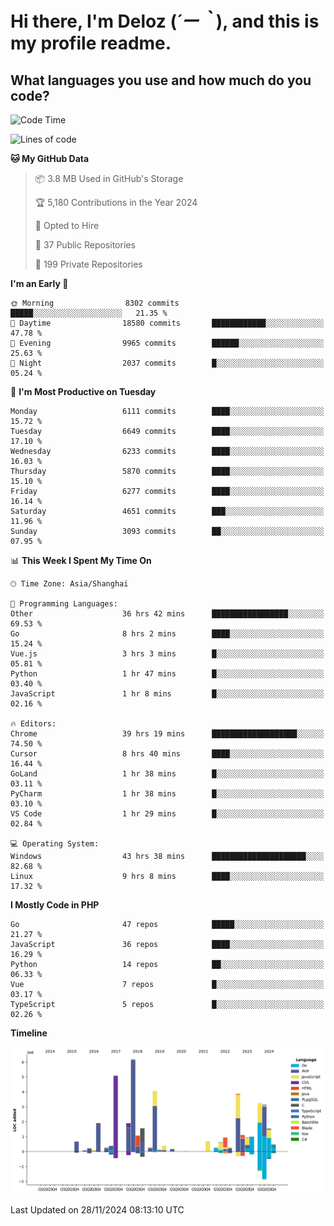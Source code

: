 # **Hi there, I'm Deloz (*´ー｀*), and this is my profile readme.**

## **What languages you use and how much do you code?**

<!--START_SECTION:waka-->
![Code Time](http://img.shields.io/badge/Code%20Time-5%2C149%20hrs%2020%20mins-blue)

![Lines of code](https://img.shields.io/badge/From%20Hello%20World%20I%27ve%20Written-42.5%20million%20lines%20of%20code-blue)

**🐱 My GitHub Data** 

> 📦 3.8 MB Used in GitHub's Storage 
 > 
> 🏆 5,180 Contributions in the Year 2024
 > 
> 💼 Opted to Hire
 > 
> 📜 37 Public Repositories 
 > 
> 🔑 199 Private Repositories 
 > 
**I'm an Early 🐤** 

```text
🌞 Morning                8302 commits        █████░░░░░░░░░░░░░░░░░░░░   21.35 % 
🌆 Daytime                18580 commits       ████████████░░░░░░░░░░░░░   47.78 % 
🌃 Evening                9965 commits        ██████░░░░░░░░░░░░░░░░░░░   25.63 % 
🌙 Night                  2037 commits        █░░░░░░░░░░░░░░░░░░░░░░░░   05.24 % 
```
📅 **I'm Most Productive on Tuesday** 

```text
Monday                   6111 commits        ████░░░░░░░░░░░░░░░░░░░░░   15.72 % 
Tuesday                  6649 commits        ████░░░░░░░░░░░░░░░░░░░░░   17.10 % 
Wednesday                6233 commits        ████░░░░░░░░░░░░░░░░░░░░░   16.03 % 
Thursday                 5870 commits        ████░░░░░░░░░░░░░░░░░░░░░   15.10 % 
Friday                   6277 commits        ████░░░░░░░░░░░░░░░░░░░░░   16.14 % 
Saturday                 4651 commits        ███░░░░░░░░░░░░░░░░░░░░░░   11.96 % 
Sunday                   3093 commits        ██░░░░░░░░░░░░░░░░░░░░░░░   07.95 % 
```


📊 **This Week I Spent My Time On** 

```text
🕑︎ Time Zone: Asia/Shanghai

💬 Programming Languages: 
Other                    36 hrs 42 mins      █████████████████░░░░░░░░   69.53 % 
Go                       8 hrs 2 mins        ████░░░░░░░░░░░░░░░░░░░░░   15.24 % 
Vue.js                   3 hrs 3 mins        █░░░░░░░░░░░░░░░░░░░░░░░░   05.81 % 
Python                   1 hr 47 mins        █░░░░░░░░░░░░░░░░░░░░░░░░   03.40 % 
JavaScript               1 hr 8 mins         █░░░░░░░░░░░░░░░░░░░░░░░░   02.16 % 

🔥 Editors: 
Chrome                   39 hrs 19 mins      ███████████████████░░░░░░   74.50 % 
Cursor                   8 hrs 40 mins       ████░░░░░░░░░░░░░░░░░░░░░   16.44 % 
GoLand                   1 hr 38 mins        █░░░░░░░░░░░░░░░░░░░░░░░░   03.11 % 
PyCharm                  1 hr 38 mins        █░░░░░░░░░░░░░░░░░░░░░░░░   03.10 % 
VS Code                  1 hr 29 mins        █░░░░░░░░░░░░░░░░░░░░░░░░   02.84 % 

💻 Operating System: 
Windows                  43 hrs 38 mins      █████████████████████░░░░   82.68 % 
Linux                    9 hrs 8 mins        ████░░░░░░░░░░░░░░░░░░░░░   17.32 % 
```

**I Mostly Code in PHP** 

```text
Go                       47 repos            █████░░░░░░░░░░░░░░░░░░░░   21.27 % 
JavaScript               36 repos            ████░░░░░░░░░░░░░░░░░░░░░   16.29 % 
Python                   14 repos            ██░░░░░░░░░░░░░░░░░░░░░░░   06.33 % 
Vue                      7 repos             █░░░░░░░░░░░░░░░░░░░░░░░░   03.17 % 
TypeScript               5 repos             █░░░░░░░░░░░░░░░░░░░░░░░░   02.26 % 
```



**Timeline**

![Lines of Code chart](https://raw.githubusercontent.com/deloz/deloz/main/assets/bar_graph.png)


 Last Updated on 28/11/2024 08:13:10 UTC
<!--END_SECTION:waka-->
